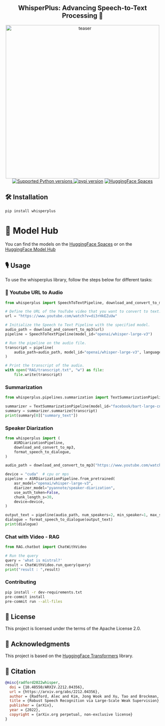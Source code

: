 <div align="center">
<h2>
    WhisperPlus: Advancing Speech-to-Text Processing 🚀
</h2>
<div>
    <img width="500" alt="teaser" src="doc\openai-whisper.jpg">
</div>
<div>
    <a href="https://pypi.org/project/whisperplus" target="_blank">
        <img src="https://img.shields.io/pypi/pyversions/whisperplus.svg?color=%2334D058" alt="Supported Python versions">
    </a>
    <a href="https://badge.fury.io/py/whisperplus"><img src="https://badge.fury.io/py/whisperplus.svg" alt="pypi version"></a>
    <a href="https://huggingface.co/spaces/ArtGAN/WhisperPlus"><img src="https://huggingface.co/datasets/huggingface/badges/raw/main/open-in-hf-spaces-sm.svg" alt="HuggingFace Spaces"></a>
</div>
</div>

## 🛠️ Installation

```bash
pip install whisperplus
```

# 🤗 Model Hub

You can find the models on the [HuggingFace Spaces](https://huggingface.co/spaces/ArtGAN/WhisperPlus) or on the [HuggingFace Model Hub](https://huggingface.co/models?search=whisper)

## 🎙️ Usage

To use the whisperplus library, follow the steps below for different tasks:

### 🎵 Youtube URL to Audio

```python
from whisperplus import SpeechToTextPipeline, download_and_convert_to_mp3

# Define the URL of the YouTube video that you want to convert to text.
url = "https://www.youtube.com/watch?v=di3rHkEZuUw"

# Initialize the Speech to Text Pipeline with the specified model.
audio_path = download_and_convert_to_mp3(url)
pipeline = SpeechToTextPipeline(model_id="openai/whisper-large-v3")

# Run the pipeline on the audio file.
transcript = pipeline(
    audio_path=audio_path, model_id="openai/whisper-large-v3", language="english"
)

# Print the transcript of the audio.
with open("RAG/transcript.txt", "w") as file:
    file.write(transcript)
```

### Summarization

```python
from whisperplus.pipelines.summarization import TextSummarizationPipeline

summarizer = TextSummarizationPipeline(model_id="facebook/bart-large-cnn")
summary = summarizer.summarize(transcript)
print(summary[0]["summary_text"])
```

### Speaker Diarization

```python
from whisperplus import (
    ASRDiarizationPipeline,
    download_and_convert_to_mp3,
    format_speech_to_dialogue,
)

audio_path = download_and_convert_to_mp3("https://www.youtube.com/watch?v=mRB14sFHw2E")

device = "cuda"  # cpu or mps
pipeline = ASRDiarizationPipeline.from_pretrained(
    asr_model="openai/whisper-large-v3",
    diarizer_model="pyannote/speaker-diarization",
    use_auth_token=False,
    chunk_length_s=30,
    device=device,
)

output_text = pipeline(audio_path, num_speakers=2, min_speaker=1, max_speaker=2)
dialogue = format_speech_to_dialogue(output_text)
print(dialogue)
```

### Chat with Video - RAG

```python
from RAG.chatbot import ChatWithVideo

# Run the query
query = 'what is mistral?'
result = ChatWithVideo.run_query(query)
print("result : ",result)

```

### Contributing

```bash
pip install -r dev-requirements.txt
pre-commit install
pre-commit run --all-files
```

## 📜 License

This project is licensed under the terms of the Apache License 2.0.

## 🤗 Acknowledgments

This project is based on the [HuggingFace Transformers](https://github.com/huggingface/transformers) library.

## 🤗 Citation

```bibtex
@misc{radford2022whisper,
  doi = {10.48550/ARXIV.2212.04356},
  url = {https://arxiv.org/abs/2212.04356},
  author = {Radford, Alec and Kim, Jong Wook and Xu, Tao and Brockman, Greg and McLeavey, Christine and Sutskever, Ilya},
  title = {Robust Speech Recognition via Large-Scale Weak Supervision},
  publisher = {arXiv},
  year = {2022},
  copyright = {arXiv.org perpetual, non-exclusive license}
}
```
